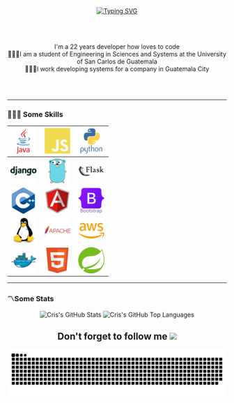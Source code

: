 <div align="center">
  <a href="https://git.io/typing-svg"><img src="https://readme-typing-svg.herokuapp.com?font=Fira+Code&pause=10&color=FFFFFF&background=6374AE00&center=true&vCenter=true&multiline=true&width=700&height=75&lines=Hi+guys+%F0%9F%91%8B;+!+Welcome+to+mi+Git+%C2%A1" alt="Typing SVG" /></a>
</div>

<br>
<br>
<br>

<div align="center">
  <p>I'm a 22 years developer how loves to code 
    <br> 🧑🏻‍💻I am a student of Engineering in Sciences and Systems at the University of San Carlos de Guatemala
    <br> 🧑🏻‍💼I work developing systems for a company in Guatemala City
  </p>
</div>

<br>
<br>

---
### 👨🏻‍💻 Some Skills
<div align="center">
  
| <img src="https://github.com/devicons/devicon/blob/master/icons/java/java-original-wordmark.svg" title="Java" alt="Java" width="60" height="60"/>&nbsp;   |      <img src="https://github.com/devicons/devicon/blob/master/icons/javascript/javascript-plain.svg" title="JavaScript" alt="JavaScript" width="60" height="60"/>&nbsp;      |  <img src="https://github.com/devicons/devicon/blob/master/icons/python/python-original-wordmark.svg" title="Python" alt="Python" width="60" height="60"/>&nbsp; |
|----------|:-------------:|------:|
| <img src="https://github.com/devicons/devicon/blob/master/icons/django/django-plain-wordmark.svg" title="Django" alt="Django" width="60" height="60"/>&nbsp; |  <img src="https://github.com/devicons/devicon/blob/master/icons/go/go-original.svg" title="Go" alt="Go" width="60" height="60"/>&nbsp; | <img src="https://github.com/devicons/devicon/blob/master/icons/flask/flask-original-wordmark.svg" title="Flask" alt="Flask" width="60" height="60"/>&nbsp; |
| <img src="https://github.com/devicons/devicon/blob/master/icons/cplusplus/cplusplus-original.svg" title="C++" alt="C++" width="60" height="60"/>&nbsp; |    <img src="https://github.com/devicons/devicon/blob/master/icons/angularjs/angularjs-original.svg" title="Angular" alt="Angular" width="60" height="60"/>&nbsp;   |   <img src="https://github.com/devicons/devicon/blob/master/icons/bootstrap/bootstrap-original-wordmark.svg" title="Bootstrap" alt="Bootstrap" width="60" height="60"/>&nbsp; |
| <img src="https://github.com/devicons/devicon/blob/master/icons/linux/linux-original.svg" title="Linux" alt="Linux" width="60" height="60"/>&nbsp; | <img src="https://github.com/devicons/devicon/blob/master/icons/apache/apache-original-wordmark.svg" width="60" height="60"/>&nbsp; |   <img src="https://github.com/devicons/devicon/blob/master/icons/amazonwebservices/amazonwebservices-plain-wordmark.svg" title="AWS" alt="AWS" width="60" height="60"/>&nbsp; |
| <img src="https://github.com/devicons/devicon/blob/master/icons/docker/docker-original.svg" width="60" height="60"/>&nbsp; |   <img src="https://github.com/devicons/devicon/blob/master/icons/html5/html5-original.svg" title="HTML" alt="HTML" width="60" height="60"/>&nbsp; |   <img src="https://github.com/devicons/devicon/blob/master/icons/spring/spring-original.svg" title="SP" alt="SP" width="60" height="60"/>&nbsp; |

</div>
  
---
### 〽️Some Stats
<div align="center">
  <img height="170" alt="Cris's GitHub Stats" src="https://github-readme-stats.vercel.app/api?username=CristtDev&show_icons=true&theme=radical&count_private=true" />





<img height="170"  alt="Cris's GitHub Top Languages" src="https://github-readme-stats.vercel.app/api/top-langs/?username=CristtDev&theme=radical&layout=compact" />
</div>


<!-- FOOTER -->
<h2 align="center"> Don't forget to follow me <img src="https://media.giphy.com/media/CwTvSiWflgCGKgz5eb/giphy.gif" width="50"></h2>

![](https://github.com/Platane/snk/raw/output/github-contribution-grid-snake.svg)
